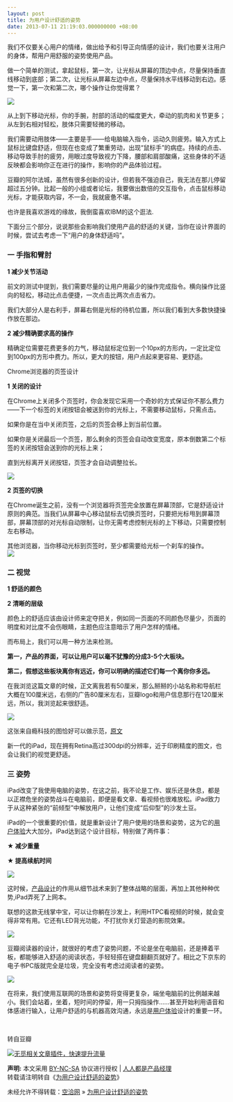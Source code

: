```yaml
---
layout: post
title: 为用户设计舒适的姿势
date: 2013-07-11 21:19:03.000000000 +08:00
---
```


我们不仅要关心用户的情绪，做出给予和引导正向情感的设计，我们也要关注用户的身体，帮用户用舒服的姿势使用产品。

做一个简单的测试，拿起鼠标，第一次，让光标从屏幕的顶边中点，尽量保持垂直线移动到底部；第二次，让光标从屏幕左边中点，尽量保持水平线移动到右边。感觉一下，第一次和第二次，哪个操作让你觉得累？

![](http://www.woshipm.com/wp-content/uploads/2013/07/28c5fd8d6210c7cebee4918ceb1cab27.jpg)

从上到下移动光标，你的手腕，肘部的活动的幅度更大，牵动的肌肉和关节更多；从左到右相对轻松，肢体只需要轻微的移动。

我们需要动用肢体——主要是手——给电脑输入指令，运动久则疲劳。输入方式上鼠标比键盘舒适，但现在也变成了繁重劳动，出现“鼠标手”的病症。持续的点击、移动导致手肘的疲劳，用眼过度导致视力下降，腰部和肩部酸痛，这些身体的不适反映都会影响你正在进行的操作，影响你的产品体验过程。

豆瓣的阿尔法城，虽然有很多创新的设计，但若我不强迫自己，我无法在那儿停留超过五分钟。比起一般的小组或者论坛，我要做出数倍的交互指令，点击鼠标移动光标，才能获取内容，不一会，我就疲惫不堪。

也许是我喜欢游戏的缘故，我倒蛮喜欢IBM的这个逛法.

下面分三个部分，说说那些会影响我们使用产品的舒适的关键，当你在设计界面的时候，尝试去考虑一下“用户的身体舒适吗”。

### **一 手指和臂肘**

**1 减少关节活动**

前文的测试中提到，我们需要尽量的让用户用最少的操作完成指令。横向操作比竖向的轻松，移动比点击便捷，一次点击比两次点击省力。

我们大部分人是右利手，屏幕右侧是光标的待机位置，所以我们看到大多数快捷操作放在那边。

**2 减少精确要求高的操作**

精确定位需要花费更多的力气，移动鼠标定位到一个10px的方形内，一定比定位到100px的方形中费力。所以，更大的按钮，用户点起来更容易、更舒适。

Chrome浏览器的页签设计

**1 关闭的设计**

在Chrome上关闭多个页签时，你会发现它采用一个奇妙的方式保证你不那么费力——下一个标签的关闭按钮会被送到你的光标上，不需要移动鼠标，只需点击。

如果你是在当中关闭页签，之后的页签会移上到当前位置。

如果你是关闭最后一个页签，那么剩余的页签会自动改变宽度，原本倒数第二个标签的关闭按钮会送到你的光标上来；

直到光标离开关闭按钮，页签才会自动调整拉长。

![](http://www.woshipm.com/wp-content/uploads/2013/07/8c795fff6c3120a6099a6f7a2931c3dd.jpg)

**2 页签的切换**

在Chrome诞生之前，没有一个浏览器将页签完全放置在屏幕顶部，它是舒适设计原则的典范。当我们从屏幕中心移动鼠标去切换页签时，只要把光标甩到屏幕顶部，屏幕顶部的对光标自动限制，让你无需考虑控制光标的上下移动，只需要控制左右移动。

其他浏览器，当你移动光标到页签时，至少都需要给光标一个刹车的操作。  
![](http://www.woshipm.com/wp-content/uploads/2013/07/e62f66bf93d58ee48dcd3a29f89b0345.jpg)

### **二 视觉**

**1 舒适的颜色**

**2 清晰的层级**

颜色上的舒适应该由设计师来定夺把关，例如同一页面的不同颜色尽量少，页面的明度和对比度不会伤眼睛，主题色应注意暗示了用户怎样的情绪。

而布局上，我们可以用一种方法来检测。

**第一，产品的界面，可以让用户可以毫不犹豫的分成3-5个大板块。**

**第二，假想这些板块离你有远近，你可以明确的描述它们每一个离你你多远。**

在我浏览这篇文章的时候，正文离我若有50厘米，那么掰掰的小站名称和导航栏大概在100厘米远，右侧的广告80厘米左右，豆瓣logo和用户信息那行在120厘米远，所以，我浏览起来很舒适。

![](http://www.woshipm.com/wp-content/uploads/2013/07/a90a4932c5855e7e597fc055f70bdef4.jpg)

这张来自瘾科技的图恰好可以做示范，[原文](http://www.douban.com/link2?url=http%3A%2F%2Fcn.engadget.com%2F2012%2F03%2F19%2F3d-visulazing-in-firefox11%2F&link2key=272110eb63)

新一代的iPad，现在拥有Retina高过300dpi的分辨率，近于印刷精度的图文，也会让我们的视觉更舒适。

### 三 姿势

iPad改变了我使用电脑的姿势，在这之前，我不论是工作、娱乐还是休息，都是以正襟危坐的姿势战斗在电脑前，即便是看文章、看视频也很难放松。iPad致力于从这种紧张的“前倾型”中解放用户，让他们变成“后仰型”的沙发土豆。

iPad的一个很重要的价值，就是重新设计了用户使用的场景和姿势，这为它的<span class="wp_keywordlink_affiliate">[用户体验](http://www.woshipm.com/tag/ue "查看 用户体验 中的全部文章")</span>大大加分。iPad达到这个设计目标，特别做了两件事：

**★ 减少重量**

**★ 提高续航时间**

![](http://www.woshipm.com/wp-content/uploads/2013/07/27a650dd848ab503f9618f05a4975175.jpg)

这时候，<span class="wp_keywordlink_affiliate">[产品设计](http://www.woshipm.com/tag/%E4%BA%A7%E5%93%81%E8%AE%BE%E8%AE%A1 "产品设计")</span>的作用从细节战术来到了整体战略的层面，再加上其他种种优势,iPad弄死了上网本。

联想的这款无线掌中宝，可以让你躺在沙发上，利用HTPC看视频的时候，就会变得非常有用。它还有LED背光功能，不打扰你关灯营造的影院效果。

![](http://www.woshipm.com/wp-content/uploads/2013/07/528953c0a08283ac9cea4b2dde97794c.jpg)

豆瓣阅读器的设计，就很好的考虑了姿势问题，不论是坐在电脑前，还是捧着平板，都能够进入舒适的阅读状态，手轻轻搭在键盘翻翻页就好了。相比之下京东的电子书PC版就完全是垃圾，完全没有考虑过阅读者的姿势。

![](http://www.woshipm.com/wp-content/uploads/2013/07/fc0daf2bdc8c741afecb25a3af1ebea7.jpg)

在将来，我们使用互联网的场景和姿势将变得更复杂，端坐电脑前的比例越来越小。我们会站着，坐着，短时间的停留，用一只拇指操作……甚至开始利用语音和体感进行输入，让用户舒适的与机器高效沟通，永远是<span class="wp_keywordlink_affiliate">[用户体验](http://www.woshipm.com/tag/ue "查看 用户体验 中的全部文章")</span>设计的重要一环。

 

转自豆瓣

[![无觅相关文章插件，快速提升流量](http://static.wumii.cn/images/pixel.png)](http://www.wumii.com/widget/relatedItems)

<span style="font-weight:bold">声明:</span> 本文采用 [BY-NC-SA](http://creativecommons.org/licenses/by-nc-sa/3.0/ "署名-非商业性使用-相同方式共享") 协议进行授权 | [人人都是产品经理](http://www.woshipm.com/)  
转载请注明转自《[为用户设计舒适的姿势](http://www.woshipm.com/ue/34117.html "为用户设计舒适的姿势")》

未经允许不得转载：[空洽网](http://kongqia.com) » [为用户设计舒适的姿势](http://kongqia.com/14056.html)


